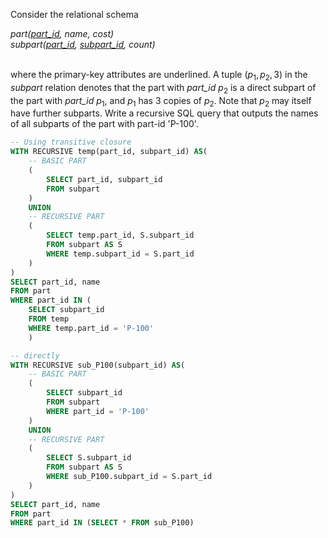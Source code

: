 Consider the relational schema <br>  

<em>
part(<u>part_id</u>, name, cost) <br>
subpart(<u>part_id</u>, <u>subpart_id</u>, count) <br>
</em><br>

       
where the primary-key attributes are underlined. A tuple $(p_1,p_2,3)$ in the _subpart_ relation denotes that the part with _part_id_ $p_2$ is a direct subpart of the part with _part_id_ $p_1$, and $p_1$ has 3 copies of $p_2$. Note that $p_2$ may itself have further subparts. Write a recursive SQL query
that outputs the names of all subparts of the part with part-id 'P-100'.

```SQL
-- Using transitive closure
WITH RECURSIVE temp(part_id, subpart_id) AS(
    -- BASIC PART
    (
        SELECT part_id, subpart_id
        FROM subpart
    )
    UNION
    -- RECURSIVE PART
    (
        SELECT temp.part_id, S.subpart_id
        FROM subpart AS S
        WHERE temp.subpart_id = S.part_id
    )
)
SELECT part_id, name
FROM part
WHERE part_id IN (
    SELECT subpart_id 
    FROM temp
    WHERE temp.part_id = 'P-100'
    )
```
```SQL
-- directly
WITH RECURSIVE sub_P100(subpart_id) AS(
    -- BASIC PART
    (
        SELECT subpart_id
        FROM subpart
        WHERE part_id = 'P-100'
    )
    UNION
    -- RECURSIVE PART
    (
        SELECT S.subpart_id
        FROM subpart AS S
        WHERE sub_P100.subpart_id = S.part_id
    )
)
SELECT part_id, name
FROM part
WHERE part_id IN (SELECT * FROM sub_P100)
```